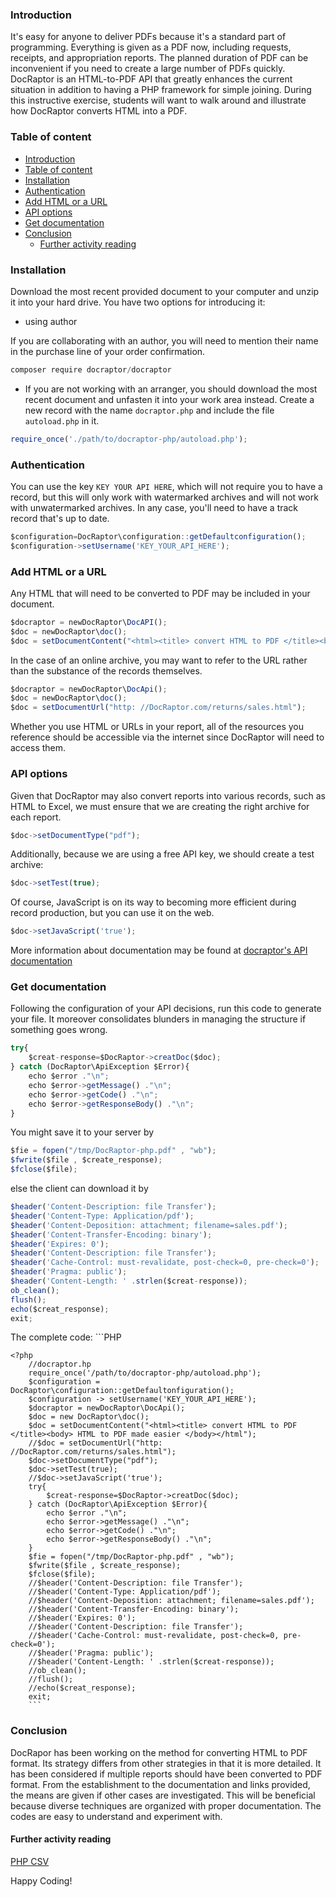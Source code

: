 ### Introduction
It's easy for anyone to deliver PDFs because it's a standard part of programming. Everything is given as a PDF now, including requests, receipts, and appropriation reports. The planned duration of PDF can be inconvenient if you need to create a large number of PDFs quickly.
DocRaptor is an HTML-to-PDF API that greatly enhances the current situation in addition to having a PHP framework for simple joining. During this instructive exercise, students will want to walk around and illustrate how DocRaptor converts HTML into a PDF.
### Table of content
- [Introduction](#introduction)
- [Table of content](#table-of-content)
- [Installation](#installation)
- [Authentication](#authentication)
- [Add HTML or a URL](#add-html-or-a-url)
- [API options](#api-options)
- [Get documentation](#get-documentation)
- [Conclusion](#conclusion)
  - [Further activity reading](#further-activity-reading)
### Installation
Download the most recent provided document to your computer and unzip it into your hard drive. You have two options for introducing it:

- using author 

If you are collaborating with an author, you will need to mention their name in the purchase line of your order confirmation.
```javascript
composer require docraptor/docraptor
```
- If you are not working with an arranger, you should download the most recent document and unfasten it into your work area instead. Create a new record with the name `docraptor.php` and include the file `autoload.php` in it.

```javascript
require_once('./path/to/docraptor-php/autoload.php');
```
### Authentication
You can use the key `KEY YOUR API HERE`, which will not require you to have a record, but this will only work with watermarked archives and will not work with unwatermarked archives. In any case, you'll need to have a track record that's up to date.
```javascript
$configuration=DocRaptor\configuration::getDefaultconfiguration();
$configuration->setUsername('KEY_YOUR_API_HERE');
```
### Add HTML or a URL
Any HTML that will need to be converted to PDF may be included in your document.

```javascript
$docraptor = newDocRaptor\DocAPI();
$doc = newDocRaptor\doc();
$doc = setDocumentContent("<html><title> convert HTML to PDF </title><body> HTML to PDF made easier </body></html");
```
In the case of an online archive, you may want to refer to the URL rather than the substance of the records themselves.

```javascript
$docraptor = newDocRaptor\DocApi();
$doc = newDocRaptor\doc();
$doc = setDocumentUrl("http: //DocRaptor.com/returns/sales.html");
```
Whether you use HTML or URLs in your report, all of the resources you reference should be accessible via the internet since DocRaptor will need to access them.

### API options
Given that DocRaptor may also convert reports into various records, such as HTML to Excel, we must ensure that we are creating the right archive for each report.
```javascript
$doc->setDocumentType("pdf");
```
Additionally, because we are using a free API key, we should create a test archive:

```javascript
$doc->setTest(true);
```
Of course, JavaScript is on its way to becoming more efficient during record production, but you can use it on the web.

```javascript
$doc->setJavaScript('true');
```
More information about documentation may be found at [docraptor's API documentation](https://docraptor.com/documentation/api)
### Get documentation
Following the configuration of your API decisions, run this code to generate your file. It moreover consolidates blunders in managing the structure if something goes wrong.

```javascript
try{
    $creat-response=$DocRaptor->creatDoc($doc);
} catch (DocRaptor\ApiException $Error){
    echo $error ."\n";
    echo $error->getMessage() ."\n";
    echo $error->getCode() ."\n";
    echo $error->getResponseBody() ."\n";
}
```
You might save it to your server by

```javascript
$fie = fopen("/tmp/DocRaptor-php.pdf" , "wb");
$fwrite($file , $create_response);
$fclose($file);
```

else the client can download it by

```javascript
$header('Content-Description: file Transfer');
$header('Content-Type: Application/pdf');
$header('Content-Deposition: attachment; filename=sales.pdf');
$header('Content-Transfer-Encoding: binary');
$header('Expires: 0');
$header('Content-Description: file Transfer');
$header('Cache-Control: must-revalidate, post-check=0, pre-check=0');
$header('Pragma: public');
$header('Content-Length: ' .strlen($creat-response));
ob_clean();
flush();
echo($creat_response);
exit;
```

The complete code:
    ```PHP

    <?php
        //docraptor.hp
        require_once('/path/to/docraptor-php/autoload.php');
        $configuration = DocRaptor\configuration::getDefaultonfiguration();
        $configuration -> setUsername('KEY_YOUR_API_HERE');
        $docraptor = newDocRaptor\DocApi();
        $doc = new DocRaptor\doc();
        $doc = setDocumentContent("<html><title> convert HTML to PDF </title><body> HTML to PDF made easier </body></html");
        //$doc = setDocumentUrl("http: //DocRaptor.com/returns/sales.html");
        $doc->setDocumentType("pdf");
        $doc->setTest(true);
        //$doc->setJavaScript('true');
        try{
            $creat-response=$DocRaptor->creatDoc($doc);
        } catch (DocRaptor\ApiException $Error){
            echo $error ."\n";
            echo $error->getMessage() ."\n";
            echo $error->getCode() ."\n";
            echo $error->getResponseBody() ."\n";
        }
        $fie = fopen("/tmp/DocRaptor-php.pdf" , "wb");
        $fwrite($file , $create_response);
        $fclose($file);
        //$header('Content-Description: file Transfer');
        //$header('Content-Type: Application/pdf');
        //$header('Content-Deposition: attachment; filename=sales.pdf');
        //$header('Content-Transfer-Encoding: binary');
        //$header('Expires: 0');
        //$header('Content-Description: file Transfer');
        //$header('Cache-Control: must-revalidate, post-check=0, pre-check=0');
        //$header('Pragma: public');
        //$header('Content-Length: ' .strlen($creat-response));
        //ob_clean();
        //flush();
        //echo($creat_response);
        exit;
        ```
### Conclusion
DocRapor has been working on the method for converting HTML to PDF format. Its strategy differs from other strategies in that it is more detailed. It has been considered if multiple reports should have been converted to PDF format. From the establishment to the documentation and links provided, the means are given if other cases are investigated.
This will be beneficial because diverse techniques are organized with proper documentation. The codes are easy to understand and experiment with.

#### Further activity reading
[PHP CSV](https://www.phptutorial.net/php-tutorial/php-csv/)

Happy Coding!
